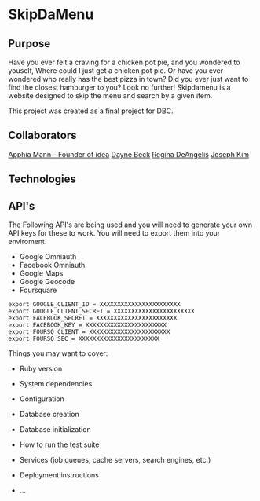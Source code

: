 # SkipDaMenu

## Purpose 
Have you ever felt a craving for a chicken pot pie, and you wondered to youself, Where could I just get a chicken pot pie.  Or have you ever wondered who really has the best pizza in town?  Did you ever just want to find the closest hamburger to you?  Look no further!  Skipdamenu is a website designed to skip the menu and search by a given item.

This project was created as a final project for DBC.

## Collaborators
[Apphia Mann - Founder of idea](https://github.com/apphiamann)
[Dayne Beck](https://github.com/dbeck28)
[Regina DeAngelis](https://github.com/reginad1)
[Joseph Kim](https://github.com/josekim)

## Technologies 

## API's
The Following API's are being used and you will need to generate your own API keys for these to work.  You will need to export them into your enviroment.  
* Google Omniauth
* Facebook Omniauth
* Google Maps
* Google Geocode
* Foursquare 
```
export GOOGLE_CLIENT_ID = XXXXXXXXXXXXXXXXXXXXXXX
export GOOGLE_CLIENT_SECRET = XXXXXXXXXXXXXXXXXXXXXXX
export FACEBOOK_SECRET = XXXXXXXXXXXXXXXXXXXXXXX
export FACEBOOK_KEY = XXXXXXXXXXXXXXXXXXXXXXX
export FOURSQ_CLIENT = XXXXXXXXXXXXXXXXXXXXXXX
export FOURSQ_SEC = XXXXXXXXXXXXXXXXXXXXXXX
```

Things you may want to cover:

* Ruby version

* System dependencies

* Configuration

* Database creation

* Database initialization

* How to run the test suite

* Services (job queues, cache servers, search engines, etc.)

* Deployment instructions

* ...
